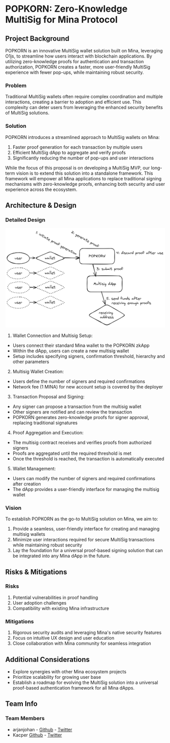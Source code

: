  # POPKORN: Zero-Knowledge MultiSig for Mina Protocol

## Project Background

POPKORN is an innovative MultiSig wallet solution built on Mina, leveraging O1js, to streamline how users interact with blockchain applications. By utilizing zero-knowledge proofs for authentication and transaction authorization, POPKORN creates a faster, more user-friendly MultiSig experience with fewer pop-ups, while maintaining robust security.

### Problem

Traditional MultiSig wallets often require complex coordination and multiple interactions, creating a barrier to adoption and efficient use. This complexity can deter users from leveraging the enhanced security benefits of MultiSig solutions.

### Solution

POPKORN introduces a streamlined approach to MultiSig wallets on Mina:

1. Faster proof generation for each transaction by multiple users
2. Efficient MultiSig dApp to aggregate and verify proofs
3. Significantly reducing the number of pop-ups and user interactions

While the focus of this proposal is on developing a MultiSig MVP, our long-term vision is to extend this solution into a standalone framework. This framework will empower all Mina applications to replace traditional signing mechanisms with zero-knowledge proofs, enhancing both security and user experience across the ecosystem.

## Architecture & Design

### Detailed Design

![screenshot 1](screenshot1.jpeg)

1. Wallet Connection and Multisig Setup:
  * Users connect their standard Mina wallet to the POPKORN zkApp
  * Within the dApp, users can create a new multisig wallet
  * Setup includes specifying signers, confirmation threshold, hierarchy and other parameters
2. Multisig Wallet Creation:
  * Users define the number of signers and required confirmations
  * Network fee (1 MINA) for new account setup is covered by the deployer
3. Transaction Proposal and Signing:
  * Any signer can propose a transaction from the multisig wallet
  * Other signers are notified and can review the transaction
  * POPKORN generates zero-knowledge proofs for signer approval, replacing traditional signatures
4. Proof Aggregation and Execution:
  * The multisig contract receives and verifies proofs from authorized signers
  * Proofs are aggregated until the required threshold is met
  * Once the threshold is reached, the transaction is automatically executed
5. Wallet Management:
  * Users can modify the number of signers and required confirmations after creation
  * The dApp provides a user-friendly interface for managing the multisig wallet

### Vision

To establish POPKORN as the go-to MultiSig solution on Mina, we aim to:

1. Provide a seamless, user-friendly interface for creating and managing multisig wallets
2. Minimize user interactions required for secure MultiSig transactions while maintaining robust security
3. Lay the foundation for a universal proof-based signing solution that can be integrated into any Mina dApp in the future.

## Risks & Mitigations

### Risks

1. Potential vulnerabilities in proof handling
2. User adoption challenges
3. Compatibility with existing Mina infrastructure

### Mitigations

1. Rigorous security audits and leveraging Mina's native security features
2. Focus on intuitive UX design and user education
3. Close collaboration with Mina community for seamless integration

## Additional Considerations

* Explore synergies with other Mina ecosystem projects
* Prioritize scalability for growing user base
* Establish a roadmap for evolving the MultiSig solution into a universal proof-based authentication framework for all Mina dApps.

## Team Info

### Team Members

* arjanjohan - [Github](https://github.com/arjanjohan) - [Twitter](https://twitter.com/arjanjohan)
* Kacper [Github](https://github.com/cleanerzkp) - [Twitter](https://twitter.com/0xcleaner)

